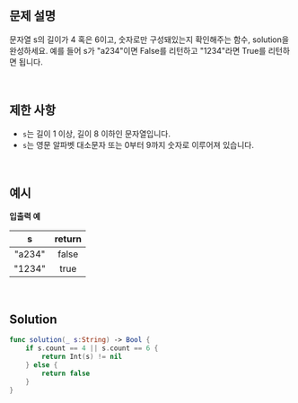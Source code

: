 ## 문제 설명

문자열 s의 길이가 4 혹은 6이고, 숫자로만 구성돼있는지 확인해주는 함수, solution을 완성하세요. 예를 들어 s가 "a234"이면 False를 리턴하고 "1234"라면 True를 리턴하면 됩니다.

</br>

## 제한 사항

- `s`는 길이 1 이상, 길이 8 이하인 문자열입니다.
- `s`는 영문 알파벳 대소문자 또는 0부터 9까지 숫자로 이루어져 있습니다.

</br>

## 예시

**입출력 예**

|   s    | return |
| :----: | :----: |
| "a234" | false  |
| "1234" |  true  |

</br>

## Solution

```swift
func solution(_ s:String) -> Bool {
    if s.count == 4 || s.count == 6 {
        return Int(s) != nil
    } else {
        return false
    }
}
```

